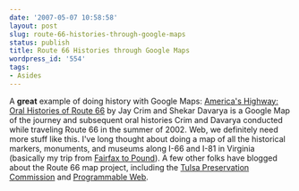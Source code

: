 ```yaml
---
date: '2007-05-07 10:58:58'
layout: post
slug: route-66-histories-through-google-maps
status: publish
title: Route 66 Histories through Google Maps
wordpress_id: '554'
tags:
- Asides
---
```


A **great** example of doing history with Google Maps: [America's Highway: Oral Histories of Route 66](http://maps.google.com/maps/ms?ie=UTF8&hl=en&msa=0&mssort=5&msid=103763259662194171141.000001119b4b42bf062c2) by Jay Crim and Shekar Davarya is a Google Map of the journey and subsequent oral histories Crim and Davarya conducted while traveling Route 66 in the summer of 2002. Web, we definitely need more stuff like this. I've long thought about doing a map of all the historical markers, monuments, and museums along I-66 and I-81 in Virginia (basically my trip from [Fairfax to Pound](http://maps.google.com/maps?f=d&hl=en&saddr=Fairfax,+VA&daddr=Pound,+VA+24279&sll=37.0625,-95.677068&sspn=48.106236,68.203125&ie=UTF8&z=7&om=1)). A few other folks have blogged about the Route 66 map project, including the [Tulsa Preservation Commission](http://www.tulsapreservationcommission.org/blog/index.pl?e=1017) and [Programmable Web](http://www.programmableweb.com/url/6381).
